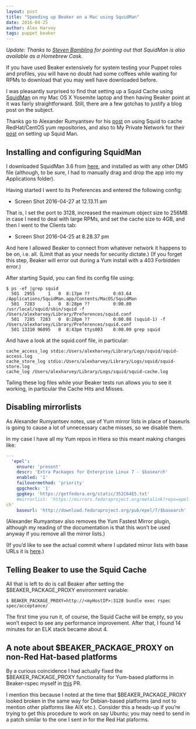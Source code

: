 ```yaml
---
layout: post
title: "Speeding up Beaker on a Mac using SquidMan"
date: 2016-04-25
author: Alex Harvey
tags: puppet beaker
---
```


_Update: Thanks to [Steven Bambling](https://github.com/smbambling) for pointing out that SquidMan is also available as a Homebrew Cask._

If you have used Beaker extensively for system testing your Puppet roles and profiles, you will have no doubt had some coffees while waiting for RPMs to download that you may well have downloaded before.

I was pleasantly surprised to find that setting up a Squid Cache using [SquidMan](http://squidman.net/) on my Mac OS X Yosemite laptop and then having Beaker point at it was fairly straightforward. Still, there are a few gotchas to justify a blog post on the subject.

Thanks go to Alexander Rumyantsev for his [post](http://serverascode.com/2014/03/29/squid-cache-yum.html) on using Squid to cache RedHat/CentOS yum repositories, and also to My Private Network for their [post](https://help.my-private-network.co.uk/support/solutions/articles/9418-setting-up-a-proxy-server-on-your-mac-os-x-system) on setting up Squid Man.

## Installing and configuring SquidMan
I downloaded SquidMan 3.6 from [here](http://squidman.net/resources/downloads/SquidMan3.6.dmg), and installed as with any other DMG file (although, to be sure, I had to manually drag and drop the app into my Applications folder).

Having started I went to its Preferences and entered the following config:

- Screen Shot 2016-04-27 at 12.13.11 am

That is, I set the port to 3128, increased the maximum object size to 256MB in case I need to deal with large RPMs, and set the cache size to 4GB, and then I went to the Clients tab:

- Screen Shot 2016-04-25 at 8.28.37 pm

And here I allowed Beaker to connect from whatever network it happens to be on, i.e. all. (Limit that as your needs for security dictate.)  (If you forget this step, Beaker will error out during a Yum install with a 403 Forbidden error.)

After starting Squid, you can find its config file using:

~~~
$ ps -ef |grep squid
  501  2955     1   0  8:17pm ??         0:03.64 /Applications/SquidMan.app/Contents/MacOS/SquidMan
  501  7283     1   0  8:28pm ??         0:00.00 /usr/local/squid/sbin/squid -f /Users/alexharvey/Library/Preferences/squid.conf
  501  7285  7283   0  8:28pm ??         0:00.08 (squid-1) -f /Users/alexharvey/Library/Preferences/squid.conf
  501 13310 96095   0  8:43pm ttys003    0:00.00 grep squid
~~~

And have a look at the squid.conf file, in particular:

~~~ text
cache_access_log stdio:/Users/alexharvey/Library/Logs/squid/squid-access.log
cache_store_log stdio:/Users/alexharvey/Library/Logs/squid/squid-store.log
cache_log /Users/alexharvey/Library/Logs/squid/squid-cache.log
~~~

Tailing these log files while your Beaker tests run allows you to see it working, in particular the Cache Hits and Misses.

## Disabling mirrorlists
As Alexander Rumyantsev notes, use of Yum mirror lists in place of baseurls is going to cause a lot of unnecessary cache misses, so we disable them.

In my case I have all my Yum repos in Hiera so this meant making changes like:

~~~ yaml
---
  'epel':
    ensure: 'present'
    descr: 'Extra Packages for Enterprise Linux 7 - $basearch'
    enabled: '1'
    failovermethod: 'priority'
    gpgcheck: '1'
    gpgkey: 'https://getfedora.org/static/352C64E5.txt'
    #mirrorlist: 'https://mirrors.fedoraproject.org/metalink?repo=epel-7&arch=$basear
ch'
    baseurl: 'http://download.fedoraproject.org/pub/epel/7/$basearch'
~~~

(Alexander Rumyantsev also removes the Yum Fastest Mirror plugin, although my reading of the documentation is that this won’t be used anyway if you remove all the mirror lists.)

(If you’d like to see the actual commit where I updated mirror lists with base URLs it is [here](https://github.com/alexharv074/elk/commit/86a740caa37afc9254e2abfb9397bcb38e6f3d3a).)

## Telling Beaker to use the Squid Cache
All that is left to do is call Beaker after setting the $BEAKER_PACKAGE_PROXY environment variable:

~~~ text
$ BEAKER_PACKAGE_PROXY=http://<myHostIP>:3128 bundle exec rspec spec/acceptance/
~~~

The first time you run it, of course, the Squid Cache will be empty, so you won’t expect to see any performance improvement. After that, I found 14 minutes for an ELK stack became about 4.

## A note about $BEAKER_PACKAGE_PROXY on non-Red Hat-based platforms
By a curious coincidence I had actually fixed the $BEAKER_PACKAGE_PROXY functionality for Yum-based platforms in Beaker-rspec myself in [this](https://github.com/puppetlabs/beaker/pull/983/files) PR.

I mention this because I noted at the time that $BEAKER_PACKAGE_PROXY looked broken in the same way for Debian-based platforms (and not to mention other platforms like AIX etc.). Consider this a heads-up if you’re trying to get this procedure to work on say Ubuntu; you may need to send in a patch similar to the one I sent in for the Red Hat plaforms.
